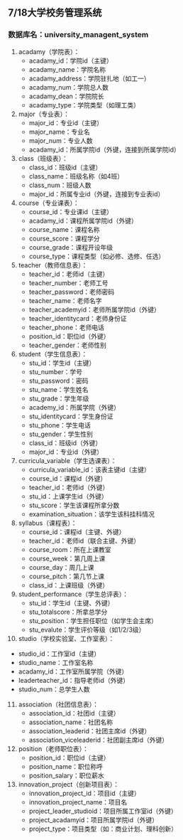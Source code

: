 ## 				7/18大学校务管理系统

### 数据库名：university_managent_system

1. acadamy（学院表）：
   - acadamy_id：学院id（主键）
   - acadamy_name：学院名称
   - acadamy_address：学院驻扎地（如工一）
   - acadamy_num：学院总人数
   - acadamy_dean：学院院长
   - acadamy_type：学院类型（如理工类）
2. major（专业表）：
   - major_id：专业id（主键）
   - major_name：专业名
   - major_num：专业人数
   - acadamy_id：所属学院id（外键，连接到所属学院id）
3. class（班级表）：
   - class_id：班级id（主键）
   - class_name：班级名称（如4班）
   - class_num：班级人数
   - major_id：所属专业id（外键，连接到专业表id）
4. course（专业课表）：
   - course_id：专业课id（主键）
   - acadamy_id：课程所属学院id（外键）
   - course_name：课程名称
   - course_score：课程学分
   - course_grade：课程开设年级
   - course_type：课程类型（如必修、选修、任选）
5. teacher（教师信息表）：
   - teacher_id：老师id（主键）
   - teacher_number：老师工号
   - teacher_password：老师密码
   - teacher_name：老师名字
   - teacher_academyid：老师所属学院id（外键）
   - teacher_identitycard：老师身份证
   - teacher_phone：老师电话
   - position_id：职位id（外键）
   - teacher_gender：老师性别
6. student（学生信息表）：
   - stu_id：学生id（主键）
   - stu_number：学号
   - stu_password：密码
   - stu_name：学生姓名
   - stu_grade：学生年级
   - academy_id：所属学院（外键）
   - stu_identitycard：学生身份证
   - stu_phone：学生电话
   - stu_gender：学生性别
   - class_id：班级id（外键）
   - major_id：专业id（外键）
7. curricula_variable（学生选课表）：
   - curricula_variable_id：该表主键id（主键）
   - course_id：课程id（外键）
   - teacher_id：老师id（外键）
   - stu_id：上课学生id（外键）
   - stu_score：学生该课程所拿分数
   - examination_situation：该学生该科挂科情况
8. syllabus（课程表）：
   - course_id：课程id（主键、外键）
   - teacher_id：老师id（联合主键、外键）
   - course_room：所在上课教室
   - course_week：第几周上课
   - course_day：周几上课
   - course_pitch：第几节上课
   - class_id：上课班级（外键）
9. student_performance（学生总评表）：
   - stu_id：学生id（主键、外键）
   - stu_totalscore：所拿总学分
   - stu_position：学生担任职位（如学生会主席）
   - stu_evalute：学生评价等级（如1/2/3级）
10. studio（学校实验室、工作室表）：
   - studio_id：工作室id（主键）
   - studio_name：工作室名称
   - acadamy_id：工作室所属学院（外键）
   - leaderteacher_id：指导老师id（外键）
   - studio_num：总学生人数
11. association（社团信息表）：
    - association_id：社团id（主键）
    - association_name：社团名称
    - association_leaderid：社团主席id（外键）
    - association_viceleaderid：社团副主席id（外键）
12. position（老师职位表）：
    - position_id：职位id（主键）
    - position_name：职位称呼
    - position_salary：职位薪水
13. innovation_project（创新项目表）：
    - innovation_project_id：项目id（主键）
    - innovation_project_name：项目名
    - project_leader_studioid：项目所属工作室id（外键）
    - project_acadamyid：项目所属学院id（外键）
    - project_type：项目类型（如：商业计划、理科创新）





